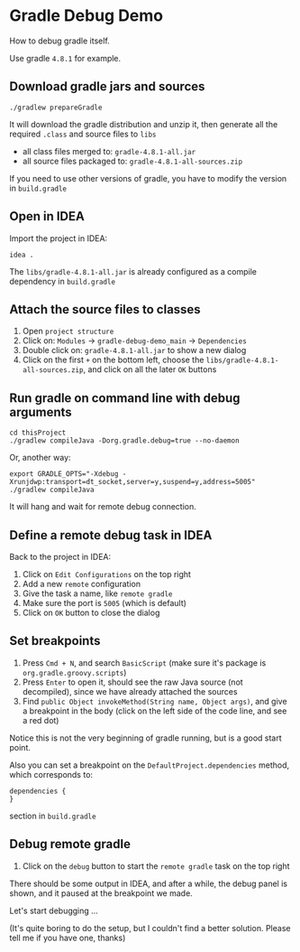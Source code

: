 Gradle Debug Demo
=================

How to debug gradle itself.

Use gradle `4.8.1` for example.

Download gradle jars and sources
--------------------------------

```
./gradlew prepareGradle
```

It will download the gradle distribution and unzip it, then generate all the required `.class` and source files to `libs`

- all class files merged to: `gradle-4.8.1-all.jar`
- all source files packaged to: `gradle-4.8.1-all-sources.zip`

If you need to use other versions of gradle, you have to modify the version in `build.gradle`

Open in IDEA
------------

Import the project in IDEA:

```
idea .
```

The `libs/gradle-4.8.1-all.jar` is already configured as a compile dependency in `build.gradle`

Attach the source files to classes
----------------------------------

1. Open `project structure`
2. Click on: `Modules` -> `gradle-debug-demo_main` -> `Dependencies`
3. Double click on: `gradle-4.8.1-all.jar` to show a new dialog
4. Click on the first `+` on the bottom left, choose the `libs/gradle-4.8.1-all-sources.zip`, and click on all the later `OK` buttons

Run gradle on command line with debug arguments
-----------------------------------------------

```
cd thisProject
./gradlew compileJava -Dorg.gradle.debug=true --no-daemon
```

Or, another way:

```
export GRADLE_OPTS="-Xdebug -Xrunjdwp:transport=dt_socket,server=y,suspend=y,address=5005"
./gradlew compileJava
```

It will hang and wait for remote debug connection.

Define a remote debug task in IDEA
----------------------------------

Back to the project in IDEA:

1. Click on `Edit Configurations` on the top right
2. Add a new `remote` configuration
3. Give the task a name, like `remote gradle`
4. Make sure the port is `5005` (which is default)
5. Click on `OK` button to close the dialog

Set breakpoints
---------------

1. Press `Cmd + N`, and search `BasicScript` (make sure it's package is `org.gradle.groovy.scripts`)
2. Press `Enter` to open it, should see the raw Java source (not decompiled), since we have already attached the sources
3. Find `public Object invokeMethod(String name, Object args)`, and give a breakpoint in the body (click on the left side of the code line, and see a red dot)

Notice this is not the very beginning of gradle running, but is a good start point.

Also you can set a breakpoint on the `DefaultProject.dependencies` method, which corresponds to:

```
dependencies {
}
```

section in `build.gradle`

Debug remote gradle
-------------------

1. Click on the `debug` button to start the `remote gradle` task on the top right

There should be some output in IDEA, and after a while, the debug panel is shown, and it paused at the breakpoint we made.

Let's start debugging ...

(It's quite boring to do the setup, but I couldn't find a better solution. Please tell me if you have one, thanks)

